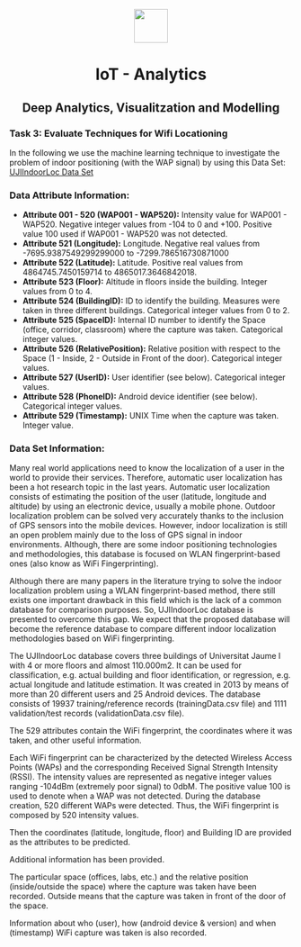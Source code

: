 <p align="center">
  <a href="https://ubiqum.com/programs/data-analytics-and-machine-learning-program/"><img src = "https://scontent-ber1-1.cdninstagram.com/vp/706a70a2cf2361d0b5c0c9335e9d06d1/5D6D4095/t51.2885-19/s320x320/22352400_125994984820756_7444932873942990848_n.jpg?_nc_ht=scontent-ber1-1.cdninstagram.com" width = 60></a>
</p>


<h1 align=center>IoT - Analytics</h1>
<h2 align=center>Deep Analytics, Visualitzation and Modelling<br></h2>

### Task 3: Evaluate Techniques for Wifi Locationing

In the following we use the machine learning technique to investigate the problem of indoor positioning (with the WAP signal) by using this Data Set: [UJIIndoorLoc Data Set ](http://archive.ics.uci.edu/ml/datasets/UJIIndoorLoc)

### Data Attribute Information:

- **Attribute 001 - 520 (WAP001 - WAP520):** Intensity value for WAP001 - WAP520. Negative integer values from -104 to 0 and +100. Positive value 100 used if WAP001 - WAP520 was not detected.
- **Attribute 521 (Longitude):** Longitude. Negative real values from -7695.9387549299299000 to -7299.786516730871000
- **Attribute 522 (Latitude):** Latitude. Positive real values from 4864745.7450159714 to 4865017.3646842018.
- **Attribute 523 (Floor):** Altitude in floors inside the building. Integer values from 0 to 4.
- **Attribute 524 (BuildingID):** ID to identify the building. Measures were taken in three different buildings. Categorical integer values from 0 to 2.
- **Attribute 525 (SpaceID):** Internal ID number to identify the Space (office, corridor, classroom) where the capture was taken. Categorical integer values.
- **Attribute 526 (RelativePosition):** Relative position with respect to the Space (1 - Inside, 2 - Outside in Front of the door). Categorical integer values.
- **Attribute 527 (UserID):** User identifier (see below). Categorical integer values.
- **Attribute 528 (PhoneID):** Android device identifier (see below). Categorical integer values.
- **Attribute 529 (Timestamp):** UNIX Time when the capture was taken. Integer value.

### Data Set Information:

Many real world applications need to know the localization of a user in the world to provide their services. Therefore, automatic user localization has been a hot research topic in the last years. Automatic user localization consists of estimating the position of the user (latitude, longitude and altitude) by using an electronic device, usually a mobile phone. Outdoor localization problem can be solved very accurately thanks to the inclusion of GPS sensors into the mobile devices. However, indoor localization is still an open problem mainly due to the loss of GPS signal in indoor environments. Although, there are some indoor positioning technologies and methodologies, this database is focused on WLAN fingerprint-based ones (also know as WiFi Fingerprinting).

Although there are many papers in the literature trying to solve the indoor localization problem using a WLAN fingerprint-based method, there still exists one important drawback in this field which is the lack of a common database for comparison purposes. So, UJIIndoorLoc database is presented to overcome this gap. We expect that the proposed database will become the reference database to compare different indoor localization methodologies based on WiFi fingerprinting.

The UJIIndoorLoc database covers three buildings of Universitat Jaume I with 4 or more floors and almost 110.000m2. It can be used for classification, e.g. actual building and floor identification, or regression, e.g. actual longitude and latitude estimation. It was created in 2013 by means of more than 20 different users and 25 Android devices. The database consists of 19937 training/reference records (trainingData.csv file) and 1111 validation/test records (validationData.csv file).

The 529 attributes contain the WiFi fingerprint, the coordinates where it was taken, and other useful information.

Each WiFi fingerprint can be characterized by the detected Wireless Access Points (WAPs) and the corresponding Received Signal Strength Intensity (RSSI). The intensity values are represented as negative integer values ranging -104dBm (extremely poor signal) to 0dbM. The positive value 100 is used to denote when a WAP was not detected. During the database creation, 520 different WAPs were detected. Thus, the WiFi fingerprint is composed by 520 intensity values.

Then the coordinates (latitude, longitude, floor) and Building ID are provided as the attributes to be predicted.

Additional information has been provided.

The particular space (offices, labs, etc.) and the relative position (inside/outside the space) where the capture was taken have been recorded. Outside means that the capture was taken in front of the door of the space.

Information about who (user), how (android device & version) and when (timestamp) WiFi capture was taken is also recorded.
